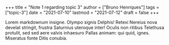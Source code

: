 +++
title = "Note 1 regarding topic 3"
author = ["Bruno Henriques"]
tags = ["topic-3"]
date = "2021-07-10"
lastmod = "2021-07-12"
draft = false
+++

Lorem markdownum insigne. Olympo signis Delphis! Retexi Nereius nova develat stringit, frustra Saturnius uteroque inter! Oculis non ritibus Telethusa protulit, sed sed aere valvis inhaesuro Pallas animam: qui quid, ignes. Miseratus fonte Ditis conubia.
